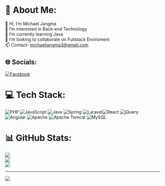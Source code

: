 # 💫 About Me:
👋 Hi, I’m Michael Jangma <br>👀 I’m interested in Back-end Technology <br> 🌱 I’m currently learning Java<br> 💞️ I’m looking to collaborate on Fullstack Enviroment <br> 📫 Contact- michaeljangma3@gmail.com


## 🌐 Socials:
[![Facebook](https://img.shields.io/badge/Facebook-%231877F2.svg?logo=Facebook&logoColor=white)](https://facebook.com/https://www.facebook.com/micheal.jangma) 

# 💻 Tech Stack:
![PHP](https://img.shields.io/badge/php-%23777BB4.svg?style=for-the-badge&logo=php&logoColor=white)  ![JavaScript](https://img.shields.io/badge/javascript-%23323330.svg?style=for-the-badge&logo=javascript&logoColor=%23F7DF1E) ![Java](https://img.shields.io/badge/java-%23ED8B00.svg?style=for-the-badge&logo=openjdk&logoColor=white) ![Spring](https://img.shields.io/badge/spring-%236DB33F.svg?style=for-the-badge&logo=spring&logoColor=white) ![Laravel](https://img.shields.io/badge/laravel-%23FF2D20.svg?style=for-the-badge&logo=laravel&logoColor=white)![React](https://img.shields.io/badge/react-%2361DAFB.svg?style=for-the-badge&logo=react&logoColor=black)
 ![jQuery](https://img.shields.io/badge/jquery-%230769AD.svg?style=for-the-badge&logo=jquery&logoColor=white) ![Angular](https://img.shields.io/badge/angular-%23DD0031.svg?style=for-the-badge&logo=angular&logoColor=white) ![Apache](https://img.shields.io/badge/apache-%23D42029.svg?style=for-the-badge&logo=apache&logoColor=white) ![Apache Tomcat](https://img.shields.io/badge/apache%20tomcat-%23F8DC75.svg?style=for-the-badge&logo=apache-tomcat&logoColor=black) ![MySQL](https://img.shields.io/badge/mysql-4479A1.svg?style=for-the-badge&logo=mysql&logoColor=white)
# 📊 GitHub Stats:
![](https://github-readme-stats.vercel.app/api?username=michaeljangmarel&theme=react&hide_border=false&include_all_commits=true&count_private=true)<br/>
![](https://github-readme-streak-stats.herokuapp.com/?user=michaeljangmarel&theme=react&hide_border=false)<br/>
![](https://github-readme-stats.vercel.app/api/top-langs/?username=michaeljangmarel&theme=react&hide_border=false&include_all_commits=true&count_private=true&layout=compact)

---
[![](https://visitcount.itsvg.in/api?id=michaeljangmarel&icon=0&color=0)](https://visitcount.itsvg.in)

<!-- Proudly created with GPRM ( https://gprm.itsvg.in ) -->
